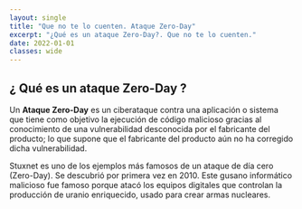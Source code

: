 ```yaml
---
layout: single
title: "Que no te lo cuenten. Ataque Zero-Day"
excerpt: "¿Qué es un ataque Zero-Day?. Que no te lo cuenten." 
date: 2022-01-01
classes: wide
---
```

## ¿ Qué es un ataque Zero-Day ?

Un <strong> Ataque Zero-Day</strong> es un ciberataque contra una aplicación o sistema que tiene como objetivo la ejecución de código
malicioso gracias al conocimiento de una vulnerabilidad desconocida por el fabricante del producto; lo que supone que
el fabricante del producto aún no ha corregido dicha vulnerabilidad.

Stuxnet es uno de los ejemplos más famosos de un ataque de día cero (Zero-Day). Se descubrió por primera vez en 2010. Este gusano informático malicioso
fue famoso porque atacó los equipos digitales que controlan la producción de uranio enriquecido, usado para crear armas nucleares.




